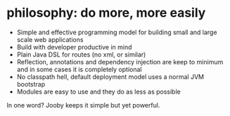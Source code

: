 # philosophy: do more, more easily

- Simple and effective programming model for building small and large scale web applications
- Build with developer productive in mind
- Plain Java DSL for routes (no xml, or similar)
- Reflection, annotations and dependency injection are keep to minimum and in some cases it is completely optional
- No classpath hell, default deployment model uses a normal JVM bootstrap
- Modules are easy to use and they do as less as possible


In one word? Jooby keeps it simple but yet powerful.
